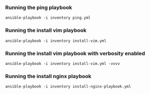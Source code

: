 ### Running the ping playbook
```
ansible-playbook -i inventory ping.yml
```

### Running the install vim playbook
```
ansible-playbook -i inventory install-vim.yml
```

### Running the install vim playbook with verbosity enabled
```
ansible-playbook -i inventory install-vim.yml -vvvv
```

### Running the install nginx playbook
```
ansible-playbook -i inventory install-nginx-playbook.yml
```
